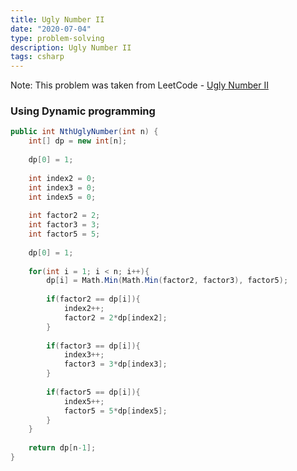 ```yaml
---
title: Ugly Number II
date: "2020-07-04"
type: problem-solving
description: Ugly Number II
tags: csharp
---
```


Note: This problem was taken from LeetCode - [Ugly Number II](https://leetcode.com/problems/ugly-number-ii/)

### Using Dynamic programming

```csharp
public int NthUglyNumber(int n) {
	int[] dp = new int[n];
	
	dp[0] = 1;
	
	int index2 = 0;
	int index3 = 0;
	int index5 = 0;
	
	int factor2 = 2;
	int factor3 = 3;
	int factor5 = 5;
	
	dp[0] = 1;
	
	for(int i = 1; i < n; i++){
		dp[i] = Math.Min(Math.Min(factor2, factor3), factor5);
		
		if(factor2 == dp[i]){
			index2++;
			factor2 = 2*dp[index2];
		}
		
		if(factor3 == dp[i]){
			index3++;
			factor3 = 3*dp[index3];
		}
		
		if(factor5 == dp[i]){
			index5++;
			factor5 = 5*dp[index5];
		}
	}
	
	return dp[n-1];
}
```
